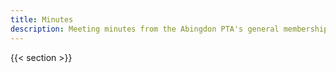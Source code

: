 ```yaml
---
title: Minutes
description: Meeting minutes from the Abingdon PTA's general membership meetings.
---
```


{{< section >}}